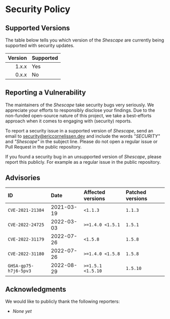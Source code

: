 # Security Policy

## Supported Versions

The table below tells you which version of the _Shescape_ are currently being
supported with security updates.

| Version | Supported |
| ------: | :-------- |
|   1.x.x | Yes       |
|   0.x.x | No        |

## Reporting a Vulnerability

The maintainers of the _Shescape_ take security bugs very seriously. We
appreciate your efforts to responsibly disclose your findings. Due to the
non-funded open-source nature of this project, we take a best-efforts approach
when it comes to engaging with (security) reports.

To report a security issue in a supported version of _Shescape_, send an email
to [security@ericcornelissen.dev] and include the words _"SECURITY"_ and
_"Shescape"_ in the subject line. Please do not open a regular issue or Pull
Request in the public repository.

If you found a security bug in an unsupported version of _Shescape_, please
report this publicly. For example as a regular issue in the public repository.

## Advisories

| ID                    | Date       | Affected versions | Patched versions |
| :-------------------- | :--------- | :---------------- | :--------------- |
| `CVE-2021-21384`      | 2021-03-19 | `<1.1.3`          | `1.1.3`          |
| `CVE-2022-24725`      | 2022-03-03 | `>=1.4.0 <1.5.1`  | `1.5.1`          |
| `CVE-2022-31179`      | 2022-07-26 | `<1.5.8`          | `1.5.8`          |
| `CVE-2022-31180`      | 2022-07-26 | `>=1.4.0 <1.5.8`  | `1.5.8`          |
| `GHSA-gp75-h7j6-5pv3` | 2022-08-29 | `>=1.5.1 <1.5.10` | `1.5.10`         |

## Acknowledgments

We would like to publicly thank the following reporters:

- _None yet_

[security@ericcornelissen.dev]: mailto:security@ericcornelissen.dev?subject=SECURITY%20%28Shescape%29
